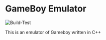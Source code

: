 # GameBoy Emulator

![Build-Test](https://github.com/edviken/GameBoyEmulator/actions/workflows/.github/workflows/build-test.yaml/badge.svg)


This is an emulator of Gameboy written in C++